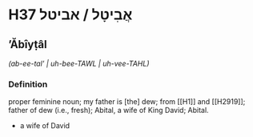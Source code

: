 # H37 אֲבִיטָל / אביטל

## ʼĂbîyṭâl

_(ab-ee-tal' | uh-bee-TAWL | uh-vee-TAHL)_

### Definition

proper feminine noun; my father is [the] dew; from [[H1]] and [[H2919]]; father of dew (i.e., fresh); Abital, a wife of King David; Abital.

- a wife of David
